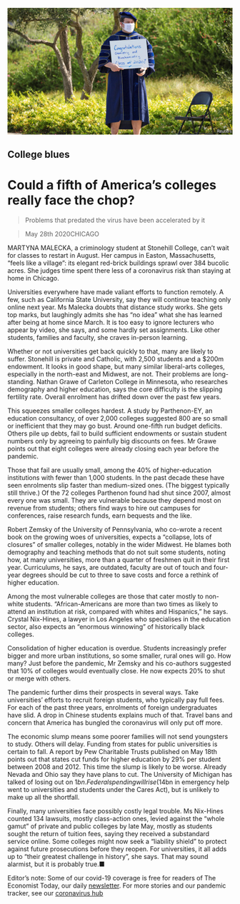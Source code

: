 ![](./images/20200530_USP004_0.jpg)

## College blues

# Could a fifth of America’s colleges really face the chop?

> Problems that predated the virus have been accelerated by it

> May 28th 2020CHICAGO

MARTYNA MALECKA, a criminology student at Stonehill College, can’t wait for classes to restart in August. Her campus in Easton, Massachusetts, “feels like a village”: its elegant red-brick buildings sprawl over 384 bucolic acres. She judges time spent there less of a coronavirus risk than staying at home in Chicago.

Universities everywhere have made valiant efforts to function remotely. A few, such as California State University, say they will continue teaching only online next year. Ms Malecka doubts that distance study works. She gets top marks, but laughingly admits she has “no idea” what she has learned after being at home since March. It is too easy to ignore lecturers who appear by video, she says, and some hardly set assignments. Like other students, families and faculty, she craves in-person learning.

Whether or not universities get back quickly to that, many are likely to suffer. Stonehill is private and Catholic, with 2,500 students and a $200m endowment. It looks in good shape, but many similar liberal-arts colleges, especially in the north-east and Midwest, are not. Their problems are long-standing. Nathan Grawe of Carleton College in Minnesota, who researches demography and higher education, says the core difficulty is the slipping fertility rate. Overall enrolment has drifted down over the past few years.

This squeezes smaller colleges hardest. A study by Parthenon-EY, an education consultancy, of over 2,000 colleges suggested 800 are so small or inefficient that they may go bust. Around one-fifth run budget deficits. Others pile up debts, fail to build sufficient endowments or sustain student numbers only by agreeing to painfully big discounts on fees. Mr Grawe points out that eight colleges were already closing each year before the pandemic.

Those that fail are usually small, among the 40% of higher-education institutions with fewer than 1,000 students. In the past decade these have seen enrolments slip faster than medium-sized ones. (The biggest typically still thrive.) Of the 72 colleges Parthenon found had shut since 2007, almost every one was small. They are vulnerable because they depend most on revenue from students; others find ways to hire out campuses for conferences, raise research funds, earn bequests and the like.

Robert Zemsky of the University of Pennsylvania, who co-wrote a recent book on the growing woes of universities, expects a “collapse, lots of closures” of smaller colleges, notably in the wider Midwest. He blames both demography and teaching methods that do not suit some students, noting how, at many universities, more than a quarter of freshmen quit in their first year. Curriculums, he says, are outdated, faculty are out of touch and four-year degrees should be cut to three to save costs and force a rethink of higher education.

Among the most vulnerable colleges are those that cater mostly to non-white students. “African-Americans are more than two times as likely to attend an institution at risk, compared with whites and Hispanics,” he says. Crystal Nix-Hines, a lawyer in Los Angeles who specialises in the education sector, also expects an “enormous winnowing” of historically black colleges.

Consolidation of higher education is overdue. Students increasingly prefer bigger and more urban institutions, so some smaller, rural ones will go. How many? Just before the pandemic, Mr Zemsky and his co-authors suggested that 10% of colleges would eventually close. He now expects 20% to shut or merge with others.

The pandemic further dims their prospects in several ways. Take universities’ efforts to recruit foreign students, who typically pay full fees. For each of the past three years, enrolments of foreign undergraduates have slid. A drop in Chinese students explains much of that. Travel bans and concern that America has bungled the coronavirus will only put off more.

The economic slump means some poorer families will not send youngsters to study. Others will delay. Funding from states for public universities is certain to fall. A report by Pew Charitable Trusts published on May 18th points out that states cut funds for higher education by 29% per student between 2008 and 2012. This time the slump is likely to be worse. Already Nevada and Ohio say they have plans to cut. The University of Michigan has talked of losing out on $1bn. Federal spending will rise ($14bn in emergency help went to universities and students under the Cares Act), but is unlikely to make up all the shortfall.

Finally, many universities face possibly costly legal trouble. Ms Nix-Hines counted 134 lawsuits, mostly class-action ones, levied against the “whole gamut” of private and public colleges by late May, mostly as students sought the return of tuition fees, saying they received a substandard service online. Some colleges might now seek a “liability shield” to protect against future prosecutions before they reopen. For universities, it all adds up to “their greatest challenge in history”, she says. That may sound alarmist, but it is probably true.■

Editor’s note: Some of our covid-19 coverage is free for readers of The Economist Today, our daily [newsletter](https://www.economist.com/https://my.economist.com/user#newsletter). For more stories and our pandemic tracker, see our [coronavirus hub](https://www.economist.com//news/2020/03/11/the-economists-coverage-of-the-coronavirus)